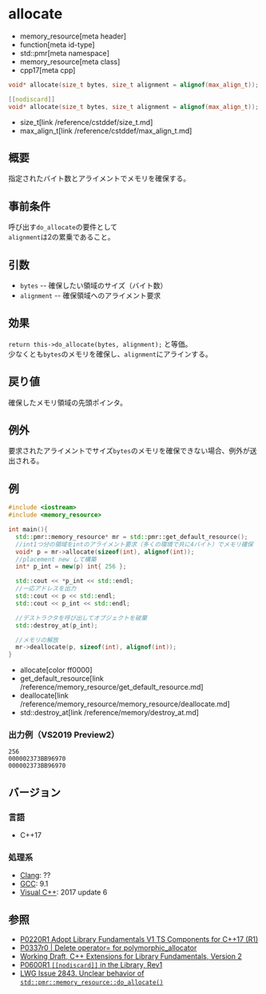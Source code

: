 # allocate
* memory_resource[meta header]
* function[meta id-type]
* std::pmr[meta namespace]
* memory_resource[meta class]
* cpp17[meta cpp]

```cpp
void* allocate(size_t bytes, size_t alignment = alignof(max_align_t)); // (1) C++17

[[nodiscard]]
void* allocate(size_t bytes, size_t alignment = alignof(max_align_t)); // (1) C++20
```
* size_t[link /reference/cstddef/size_t.md]
* max_align_t[link /reference/cstddef/max_align_t.md]

## 概要

指定されたバイト数とアライメントでメモリを確保する。

## 事前条件
呼び出す`do_allocate`の要件として  
`alignment`は2の累乗であること。

## 引数
- `bytes` -- 確保したい領域のサイズ（バイト数）
- `alignment` -- 確保領域へのアライメント要求

## 効果
`return this->do_allocate(bytes, alignment);` と等価。  
少なくとも`bytes`のメモリを確保し、`alignment`にアラインする。

## 戻り値
確保したメモリ領域の先頭ポインタ。

## 例外
要求されたアライメントでサイズ`bytes`のメモリを確保できない場合、例外が送出される。

## 例
```cpp example
#include <iostream>
#include <memory_resource>

int main(){
  std::pmr::memory_resource* mr = std::pmr::get_default_resource();
  //int1つ分の領域をintのアライメント要求（多くの環境で共に4バイト）でメモリ確保
  void* p = mr->allocate(sizeof(int), alignof(int));
  //placement new して構築
  int* p_int = new(p) int{ 256 };

  std::cout << *p_int << std::endl;
  //一応アドレスを出力
  std::cout << p << std::endl;
  std::cout << p_int << std::endl;

  //デストラクタを呼び出してオブジェクトを破棄
  std::destroy_at(p_int);

  //メモリの解放
  mr->deallocate(p, sizeof(int), alignof(int));
}
```
* allocate[color ff0000]
* get_default_resource[link /reference/memory_resource/get_default_resource.md]
* deallocate[link /reference/memory_resource/memory_resource/deallocate.md]
* std::destroy_at[link /reference/memory/destroy_at.md]

### 出力例（VS2019 Preview2）
```
256
000002373BB96970
000002373BB96970
```

## バージョン
### 言語
- C++17

### 処理系
- [Clang](/implementation.md#clang): ??
- [GCC](/implementation.md#gcc): 9.1
- [Visual C++](/implementation.md#visual_cpp): 2017 update 6

## 参照
- [P0220R1 Adopt Library Fundamentals V1 TS Components for C++17 (R1)](http://www.open-std.org/jtc1/sc22/wg21/docs/papers/2016/p0220r1.html)
- [P0337r0 | Delete operator= for polymorphic_allocator](http://www.open-std.org/jtc1/sc22/wg21/docs/papers/2016/p0337r0.html)
- [Working Draft, C++ Extensions for Library Fundamentals, Version 2](http://www.open-std.org/jtc1/sc22/wg21/docs/papers/2015/n4562.html#memory.resource.synop)
- [P0600R1 `[[nodiscard]]` in the Library, Rev1](http://www.open-std.org/jtc1/sc22/wg21/docs/papers/2017/p0600r1.pdf)
- [LWG Issue 2843. Unclear behavior of `std::pmr::memory_resource::do_allocate()`](https://wg21.cmeerw.net/lwg/issue2843) 
